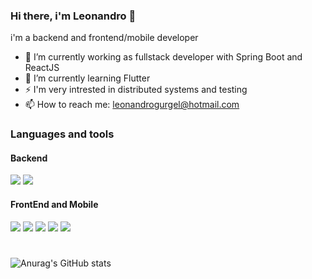 ### Hi there, i'm Leonandro 👋
i'm a backend and frontend/mobile developer

- 🔭 I’m currently working as fullstack developer with Spring Boot and ReactJS
- 🌱 I’m currently learning Flutter 
- ⚡ I'm very intrested in distributed systems and testing
- 📫 How to reach me: leonandrogurgel@hotmail.com

### Languages and tools
#### Backend 
<div style="display: inline-block">
  <img src="https://img.shields.io/badge/Java-ED8B00?style=for-the-badge&logo=java&logoColor=white"/>
  <img src="https://img.shields.io/badge/Spring-6DB33F?style=for-the-badge&logo=spring&logoColor=white"/>
</div>

#### FrontEnd and Mobile 
<div style="display: inline-block">
  <img src="https://img.shields.io/badge/JavaScript-323330?style=for-the-badge&logo=javascript&logoColor=F7DF1E"/>
  <img src="https://img.shields.io/badge/React-20232A?style=for-the-badge&logo=react&logoColor=61DAFB"/>
  <img src="https://img.shields.io/badge/React_Native-20232A?style=for-the-badge&logo=react&logoColor=61DAFB"/>
  <img src="https://img.shields.io/badge/Dart-0175C2?style=for-the-badge&logo=dart&logoColor=white"/>
  <img src="https://img.shields.io/badge/Flutter-02569B?style=for-the-badge&logo=flutter&logoColor=white"/>
</div> 

#

![Anurag's GitHub stats](https://github-readme-stats.vercel.app/api?username=Leonandro&show_icons=true&theme=radical)
